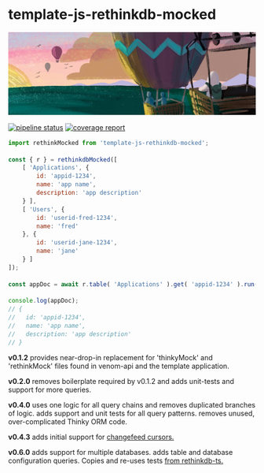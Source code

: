 # template-js-rethinkdb-mocked

![rethinkdb](rethinkdb-1500x500.jpg)

[![pipeline status](https://code.venom360.com/platform/template-js-rethinkdb-mocked/badges/master/pipeline.svg)](https://code.venom360.com/platform/template-js-rethinkdb-mocked/commits/master)
[![coverage report](https://code.venom360.com/platform/template-js-rethinkdb-mocked/badges/master/coverage.svg)](https://code.venom360.com/platform/template-js-rethinkdb-mocked/commits/master)

```javascript
import rethinkMocked from 'template-js-rethinkdb-mocked';

const { r } = rethinkdbMocked([
    [ 'Applications', {
        id: 'appid-1234',
        name: 'app name',
        description: 'app description'
    } ],
    [ 'Users', {
        id: 'userid-fred-1234',
        name: 'fred'
    }, {
        id: 'userid-jane-1234',
        name: 'jane'
    } ]
]);

const appDoc = await r.table( 'Applications' ).get( 'appid-1234' ).run();

console.log(appDoc);
// {
//   id: 'appid-1234',
//   name: 'app name',
//   description: 'app description'
// }
```

**v0.1.2** provides near-drop-in replacement for 'thinkyMock' and 'rethinkMock' files found in venom-api and the template application.

**v0.2.0** removes boilerplate required by v0.1.2 and adds unit-tests and support for more queries.

**v0.4.0** uses one logic for all query chains and removes duplicated branches of logic. adds support and unit tests for all query patterns. removes unused, over-complicated Thinky ORM code.

**v0.4.3** adds initial support for [changefeed cursors.][1]

**v0.6.0** adds support for multiple databases. adds table and database configuration queries. Copies and re-uses tests [from rethinkdb-ts.][2]


[0]: ./spec/template-js-rethinkdb-mocked-thinky.spec.js
[1]: https://rethinkdb.com/docs/changefeeds/javascript/
[2]: https://github.com/rethinkdb/rethinkdb-ts/blob/main/test/manipulating-tables.ts
